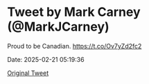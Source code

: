 # Tweet by Mark Carney (@MarkJCarney)

Proud to be Canadian. https://t.co/Ov7yZd2fc2

Date: 2025-02-21 05:19:36

[Original Tweet](https://x.com/MarkJCarney/status/1892806354135318857)
